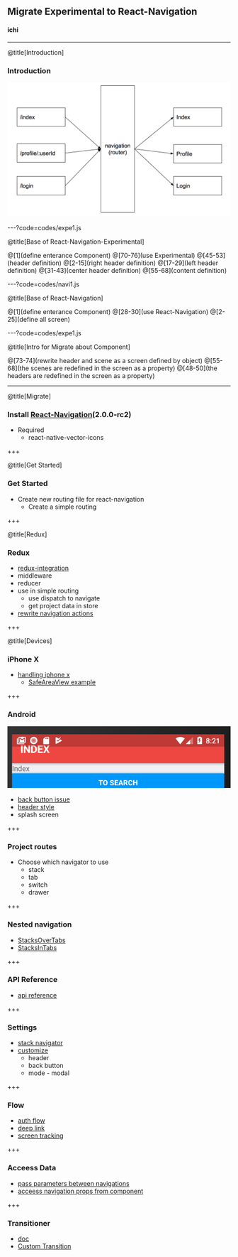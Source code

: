 ## Migrate Experimental to React-Navigation

#### <span class="speaker">ichi</span>

---

@title[Introduction]

### Introduction

![header-style](assets/images/routing.png)

---?code=codes/expe1.js

@title[Base of React-Navigation-Experimental]

@[1](define enterance Component)
@[70-76](use Experimental)
@[45-53](header definition)
@[2-15](right header definition)
@[17-29](left header definition)
@[31-43](center header definition)
@[55-68](content definition)

---?code=codes/navi1.js

@title[Base of React-Navigation]

@[1](define enterance Component)
@[28-30](use React-Navigation)
@[2-25](define all screen)

---?code=codes/expe1.js

@title[Intro for Migrate about Component]

@[73-74](rewrite header and scene as a screen defined by object)
@[55-68](the scenes are redefined in the screen as a property)
@[48-50](the headers are redefined in the screen as a property)

---

@title[Migrate]

### Install [React-Navigation](https://reactnavigation.org/)(2.0.0-rc2)

* Required
  * react-native-vector-icons

+++

@title[Get Started]

### Get Started

* Create new routing file for react-navigation
  * Create a simple routing

+++

@title[Redux]

### Redux

* [redux-integration](https://reactnavigation.org/docs/redux-integration.html#step-by-step-guide)
* middleware
* reducer
* use in simple routing
  * use dispatch to navigate
  * get project data in store
* [rewrite navigation actions](https://reactnavigation.org/docs/navigation-actions.html)

+++

@title[Devices]

### iPhone X

* [handling iphone x](https://reactnavigation.org/docs/handling-iphonex.html)
  * [SafeAreaView example](https://github.com/react-navigation/react-navigation/tree/master/examples/SafeAreaExample)

+++

### Android

![header-style](assets/images/android-header.png)
* [back button issue](https://github.com/react-navigation/react-navigation/issues/1214)
* [header style](https://github.com/react-navigation/react-navigation/issues/12)
* splash screen

+++

### Project routes

* Choose which navigator to use
  * stack
  * tab
  * switch
  * drawer

+++

### Nested navigation

* [StacksOverTabs](https://github.com/react-navigation/react-navigation/blob/master/examples/NavigationPlayground/js/StacksOverTabs.js)
* [StacksInTabs](https://github.com/react-navigation/react-navigation/blob/master/examples/NavigationPlayground/js/StacksInTabs.js)

+++

### API Reference

* [api reference](https://reactnavigation.org/docs/deep-linking.html)

+++

### Settings

* [stack navigator](https://reactnavigation.org/docs/stack-navigator.html#stacknavigatorconfig)
* [customize](https://reactnavigation.org/docs/header-buttons.html)
  * header
  * back button
  * mode - modal

+++

### Flow

* [auth flow](https://reactnavigation.org/docs/auth-flow.html#implement-our-authentication-loading-screen)
* [deep link](https://reactnavigation.org/docs/deep-linking.html)
* [screen tracking](https://reactnavigation.org/docs/screen-tracking.html)

+++

### Acceess Data

* [pass parameters between navigations](https://reactnavigation.org/docs/params.html)
* [acceess navigation props from component](https://reactnavigation.org/docs/connecting-navigation-prop.html)

+++

### Transitioner

* [doc](https://reactnavigation.org/docs/transitioner.html)
* [Custom Transition](https://medium.com/async-la/custom-transitions-in-react-navigation-2f759408a053)
